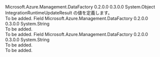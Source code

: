 <Type Name="IntegrationRuntimeUpdateResult" FullName="Microsoft.Azure.Management.DataFactory.Models.IntegrationRuntimeUpdateResult">
  <TypeSignature Language="C#" Value="public static class IntegrationRuntimeUpdateResult" />
  <TypeSignature Language="ILAsm" Value=".class public auto ansi abstract sealed beforefieldinit IntegrationRuntimeUpdateResult extends System.Object" />
  <TypeSignature Language="DocId" Value="T:Microsoft.Azure.Management.DataFactory.Models.IntegrationRuntimeUpdateResult" />
  <TypeSignature Language="VB.NET" Value="Public Class IntegrationRuntimeUpdateResult" />
  <TypeSignature Language="F#" Value="type IntegrationRuntimeUpdateResult = class" />
  <AssemblyInfo>
    <AssemblyName>Microsoft.Azure.Management.DataFactory</AssemblyName>
    <AssemblyVersion>0.2.0.0</AssemblyVersion>
    <AssemblyVersion>0.3.0.0</AssemblyVersion>
  </AssemblyInfo>
  <Base>
    <BaseTypeName>System.Object</BaseTypeName>
  </Base>
  <Interfaces />
  <Docs>
    <summary>
            IntegrationRuntimeUpdateResult の値を定義します。
            </summary>
    <remarks>To be added.</remarks>
  </Docs>
  <Members>
    <Member MemberName="Fail">
      <MemberSignature Language="C#" Value="public const string Fail;" />
      <MemberSignature Language="ILAsm" Value=".field public static literal string Fail" />
      <MemberSignature Language="DocId" Value="F:Microsoft.Azure.Management.DataFactory.Models.IntegrationRuntimeUpdateResult.Fail" />
      <MemberSignature Language="VB.NET" Value="Public Const Fail As String " />
      <MemberSignature Language="F#" Value="val mutable Fail : string" Usage="Microsoft.Azure.Management.DataFactory.Models.IntegrationRuntimeUpdateResult.Fail" />
      <MemberType>Field</MemberType>
      <AssemblyInfo>
        <AssemblyName>Microsoft.Azure.Management.DataFactory</AssemblyName>
        <AssemblyVersion>0.2.0.0</AssemblyVersion>
        <AssemblyVersion>0.3.0.0</AssemblyVersion>
      </AssemblyInfo>
      <ReturnValue>
        <ReturnType>System.String</ReturnType>
      </ReturnValue>
      <Docs>
        <summary>To be added.</summary>
        <remarks>To be added.</remarks>
      </Docs>
    </Member>
    <Member MemberName="Succeed">
      <MemberSignature Language="C#" Value="public const string Succeed;" />
      <MemberSignature Language="ILAsm" Value=".field public static literal string Succeed" />
      <MemberSignature Language="DocId" Value="F:Microsoft.Azure.Management.DataFactory.Models.IntegrationRuntimeUpdateResult.Succeed" />
      <MemberSignature Language="VB.NET" Value="Public Const Succeed As String " />
      <MemberSignature Language="F#" Value="val mutable Succeed : string" Usage="Microsoft.Azure.Management.DataFactory.Models.IntegrationRuntimeUpdateResult.Succeed" />
      <MemberType>Field</MemberType>
      <AssemblyInfo>
        <AssemblyName>Microsoft.Azure.Management.DataFactory</AssemblyName>
        <AssemblyVersion>0.2.0.0</AssemblyVersion>
        <AssemblyVersion>0.3.0.0</AssemblyVersion>
      </AssemblyInfo>
      <ReturnValue>
        <ReturnType>System.String</ReturnType>
      </ReturnValue>
      <Docs>
        <summary>To be added.</summary>
        <remarks>To be added.</remarks>
      </Docs>
    </Member>
  </Members>
</Type>